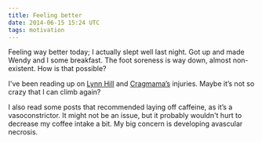 ```yaml
---
title: Feeling better
date: 2014-06-15 15:24 UTC
tags: motivation
---
```


Feeling way better today; I actually slept well last night. Got up and made Wendy and I some breakfast.
The foot soreness is way down, almost non-existent. How is that possible?

I've been reading up on [Lynn Hill](http://adventuresportsjournal.com/biking/legends#lynnHill) and [Cragmama’s](http://cragmama.com/2012/02/tales-of-a-broken-talus-update-1/) injuries. Maybe it’s not so crazy that I can climb again?

I also read some posts that recommended laying off caffeine, as it’s a vasoconstrictor. It might not be an issue, but it probably wouldn't hurt to decrease my coffee intake a bit. My big concern is developing avascular necrosis.

